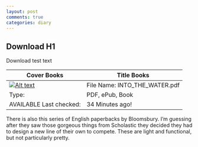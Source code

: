 ```yaml
---
layout: post
comments: true
categories: diary
---
```


## Download H1

Download test text



Cover Books   | Title Books
------------- | -------------
[![Alt text](//s2982.pcdn.co/wp-content/uploads/2014/08/HP_hc_new_3-e1407533776984.jpeg)](http://example.com/)              | File Name: INTO_THE_WATER.pdf
Type:| PDF, ePub, Book
AVAILABLE Last checked:| 34 Minutes ago!







There is also this series of English paperbacks by Bloomsbury. I’m guessing after they saw those gorgeous things from Scholastic they decided they had to design a new line of their own to compete. These are light and functional, but not particularly pretty.
